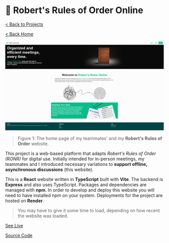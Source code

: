 # 👥 Robert's Rules of Order Online

[< Back to Projects](/projects)

[< Back Home](/)

![Robert's Rules of Order Home Page](/images/ronr.png)

> Figure 1: The home page of my teammates' and my **Robert's Rules of Order** website.

This project is a web-based platform that adapts _Robert's Rules of Order (RONR)_ for digital use. Initially intended for in-person meetings, my teammates and I introduced necessary variations to **support offline, asynchronous discussions** (this website).

This is a **React** website written in **TypeScript** built with **Vite**. The backend is **Express** and also uses TypeScript. Packages and dependencies are managed with **npm**. In order to develop and deploy this website you will need to have installed npm on your system. Deployments for the project are hosted on **Render**. 

> You may have to give it some time to load, depending on how recent the website was loaded.

[See Live](https://roberts-rules-online.onrender.com/)

[Source Code](https://github.com/immacdonald/roberts-rules-online)
